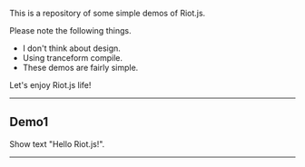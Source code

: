 This is a repository of some simple demos of Riot.js.

Please note the following things.

- I don't think about design.
- Using tranceform compile.
- These demos are fairly simple.

Let's enjoy Riot.js life!

***

## Demo1 
Show text "Hello Riot.js!".

***

